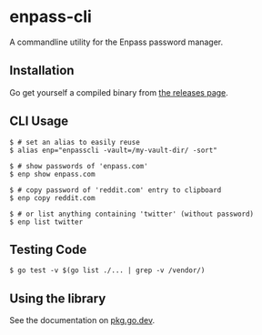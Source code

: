 enpass-cli
==========

A commandline utility for the Enpass password manager.

Installation
-----
Go get yourself a compiled binary from [the releases page](https://github.com/Kwbmm/enpass-cli/releases).

CLI Usage
-----
```shell
$ # set an alias to easily reuse
$ alias enp="enpasscli -vault=/my-vault-dir/ -sort"

$ # show passwords of 'enpass.com'
$ enp show enpass.com

$ # copy password of 'reddit.com' entry to clipboard
$ enp copy reddit.com

$ # or list anything containing 'twitter' (without password)
$ enp list twitter
```

Testing Code
-------
```shell
$ go test -v $(go list ./... | grep -v /vendor/)
```

Using the library
-----------------
See the documentation on [pkg.go.dev](https://pkg.go.dev/github.com/Kwbmm/enpass-cli/pkg/enpass).
